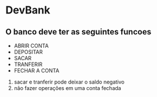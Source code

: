 # DevBank

## O banco deve ter as seguintes funcoes

- ABRIR CONTA
- DEPOSITAR
- SACAR
- TRANFERIR
- FECHAR A CONTA

1. sacar e tranferir pode deixar o saldo negativo
2. não fazer operações em uma conta fechada

